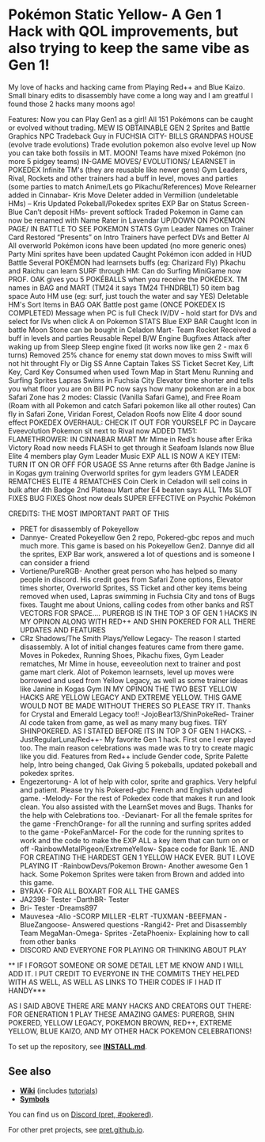 # Pokémon Static Yellow- A Gen 1 Hack with QOL improvements, but also trying to keep the same vibe as Gen 1!

My love of hacks and hacking came from Playing Red++ and Blue Kaizo. Small binary edits to disassembly have come a long way and I am greatful I found those 2 hacks many moons ago!

Features:
Now you can Play Gen1 as a girl!
All 151 Pokémons can be caught or evolved without trading. MEW IS OBTAINABLE
GEN 2 Sprites and Battle Graphics
NPC Tradeback Guy in FUCHSIA CITY- BILLS GRANDPAS HOUSE (evolve trade evolutions)
Trade evolution pokemon also evolve level up
Now you can take both fossils in MT. MOON!
Teams have mixed Pokémon (no more 5 pidgey teams)
IN-GAME MOVES/ EVOLUTIONS/ LEARNSET in POKEDEX
Infinite TM's (they are reusable like newer gens)
Gym Leaders, Rival, Rockets and other trainers had a buff in level, moves and parties (some parties to match Anime/Lets go Pikachu/References)
Move Relearner added in Cinnabar- Kris
Move Deleter added in Vermillion (undeletable HMs) – Kris
Updated Pokeball/Pokedex sprites
EXP Bar on Status Screen- Blue
Can’t deposit HMs- prevent softlock
Traded Pokemon in Game can now be renamed with Name Rater in Lavendar
UP/DOWN ON POKEMON PAGE/ IN BATTLE TO SEE POKEMON STATS
Gym Leader Names on Trainer Card
Restored “Presents” on Intro
Trainers have perfect DVs and Better AI
All overworld Pokémon icons have been updated (no more generic ones)
Party Mini sprites have been updated
Caught Pokémon icon added in HUD Battle
Several POKÉMON had learnsets buffs (eg: Charizard Fly)
Pikachu and Raichu can learn SURF through HM: Can do Surfing MiniGame now
PROF. OAK gives you 5 POKÉBALLS when you receive the POKÉDEX.
TM names in BAG and MART (TM24 it says TM24 THNDRBLT)
50 item bag space
Auto HM use (eg: surf, just touch the water and say YES)
Deletable HM's
Sort Items in BAG
OAK Battle post game (ONCE POKEDEX IS COMPLETED)
Message when PC is full
Check IV/DV - hold start for DVs and select for IVs when click A on Pokemon STATS
Blue EXP BAR
Caught Icon in battle
Moon Stone can be bought in Celadon Mart-
Team Rocket Received a buff in levels and parties
Reusable Repel B/W
Engine Bugfixes
Attack after waking up from Sleep
Sleep engine fixed (it works now like gen 2 - max 6 turns)
Removed 25% chance for enemy stat down moves to miss
Swift will not hit throught Fly or Dig
SS Anne Captain Takes SS Ticket
Secret Key, Lift Key, Card Key Consumed when used
Town Map in Start Menu
Running and Surfing Sprites
Lapras Swims in Fuchsia City
Elevator time shorter and tells you what floor you are on
Bill PC now says how many pokemon are in a box
Safari Zone has 2 modes: Classic (Vanilla Safari Game), and Free Roam (Roam with all Pokemon and catch Safari pokemon like all other routes)
Can fly in Safari Zone, Viridan Forest, Celadon Roofs now
Elite 4 door sound effect
POKEDEX OVERHAUL: CHECK IT OUT FOR YOURSELF
PC in Daycare
Eveevolution Pokemon sit next to Rival now
ADDED TM51: FLAMETHROWER: IN CINNABAR MART
Mr Mime in Red’s house after Erika
Victory Road now needs FLASH to get through it
Seafoam Islands now Blue
Elite 4 members play Gym Leader Music
EXP ALL IS NOW A KEY ITEM: TURN IT ON OR OFF FOR USAGE
SS Anne returns after 6th Badge
Janine is in Kogas gym training
Overworld sprites for gym leaders
GYM LEADER REMATCHES
ELITE 4 REMATCHES
Coin Clerk in Celadon will sell coins in bulk after 4th Badge
2nd Plateau Mart after E4 beaten says ALL TMs
SLOT FIXES
BUG FIXES
Ghost now deals SUPER EFFECTIVE on Psychic Pokémon

CREDITS: THE MOST IMPORTANT PART OF THIS
- PRET for disassembly of Pokeyellow
- Dannye- Created Pokeyellow Gen 2 repo, Pokered-gbc repos and much much more. This game is based on his Pokeyellow Gen2. Dannye did all the sprites, EXP Bar work, answered a lot of questions and is someone I can consider a friend
- Vortiene/PureRGB-  Another great person who has helped so many people in discord. His credit goes from Safari Zone options, Elevator times shorter, Overworld Sprites, SS Ticket and other key items being removed when used, Lapras swimming in Fuchsia City and tons of Bugs fixes. Taught me about Unions, calling codes from other banks and RST VECTORS FOR SPACE…. PURERGB IS IN THE TOP 3 OF GEN 1 HACKS IN MY OPINON ALONG WITH RED++ AND SHIN POKERED FOR ALL THERE UPDATES AND FEATURES
- CRz Shadows/The Smith Plays/Yellow Legacy- The reason I started disassembly. A lot of initial changes features came from there game. Moves in Pokedex, Running Shoes, Pikachu fixes, Gym Leader rematches, Mr Mime in house, eeveeolution next to trainer and post game mart clerk. Alot of Pokemon learnsets, level up moves were borrowed and used from Yellow Legacy, as well as some trainer ideas like Janine in Kogas Gym IN MY OPINON THE TWO BEST YELLOW HACKS ARE YELLOW LEGACY AND EXTREME YELLOW. THIS GAME WOULD NOT BE MADE WITHOUT THERES SO PLEASE TRY IT. Thanks for Crystal and Emerald Legacy too!!
-JojoBear13/ShinPokeRed- Trainer AI code taken from game, as well as many many bug fixes. TRY SHINPOKERED. AS I STATED BEFORE ITS IN TOP 3 OF GEN 1 HACKS.
-JustRegularLuna/Red++- My favorite Gen 1 hack. First one I ever played too. The main reason celebrations was made was to try to create magic like you did. Features from Red++ include Gender code, Sprite Palette help, Intro being changed, Oak Giving 5 pokeballs, updated pokeball and pokedex sprites.
- Engezertorung- A lot of help with color, sprite and graphics. Very helpful and patient. Please try his Pokered-gbc French and English updated game.
-Melody- For the rest of Pokedex code that makes it run and look clean. You also assisted with the LearnSet moves and Bugs. Thanks for the help with Celebrations too.
-Devianart- For all the female sprites for the game
-FrenchOrange- for all the running and surfing sprites added to the game
-PokeFanMarcel- For the code for the running sprites to work and the code to make the EXP ALL a key item that can turn on or off
-RainbowMetalPigeon/ExtremeYellow- Space code for Bank 1E. AND FOR CREATING THE HARDEST GEN 1 YELLOW HACK EVER. BUT I LOVE PLAYING IT
-RainbowDevs/Pokemon Brown- Another awesome Gen 1 hack. Some Pokemon Sprites were taken from Brown and added into this game.
- BYRAX- FOR ALL BOXART FOR ALL THE GAMES
- JA2398- Tester
-DarthBR- Tester
- Bri- Tester
-Dreams897
- Mauvesea
-Alio
-SCORP MILLER
-ELRT
-TUXMAN
-BEEFMAN
-BlueZangoose- Answered questions
-Rangi42- Pret and Disassembly Team
MegaMan-Omega- Sprites
-ZetaPhoenix- Explaining how to call from other banks
- DISCORD AND EVERYONE FOR PLAYING OR THINKING ABOUT PLAY

** IF I FORGOT SOMEONE OR SOME DETAIL LET ME KNOW AND I WILL ADD IT. I PUT CREDIT TO EVERYONE IN THE COMMITS THEY HELPED WITH AS WELL, AS WELL AS LINKS TO THEIR CODES IF I HAD IT HANDY***

AS I SAID ABOVE THERE ARE MANY HACKS AND CREATORS OUT THERE: FOR GENERATION 1 PLAY THESE AMAZING GAMES: PURERGB, SHIN POKERED, YELLOW LEGACY, POKEMON BROWN, RED++, EXTREME YELLOW, BLUE KAIZO, AND MY OTHER HACK POKEMON CELEBRATIONS!



To set up the repository, see [**INSTALL.md**](INSTALL.md).


## See also

- [**Wiki**][wiki] (includes [tutorials][tutorials])
- [**Symbols**][symbols]

You can find us on [Discord (pret, #pokered)](https://discord.gg/d5dubZ3).

For other pret projects, see [pret.github.io](https://pret.github.io/).

[wiki]: https://github.com/pret/pokeyellow/wiki
[tutorials]: https://github.com/pret/pokeyellow/wiki/Tutorials
[symbols]: https://github.com/pret/pokeyellow/tree/symbols
[ci]: https://github.com/pret/pokeyellow/actions
[ci-badge]: https://github.com/pret/pokeyellow/actions/workflows/main.yml/badge.svg
